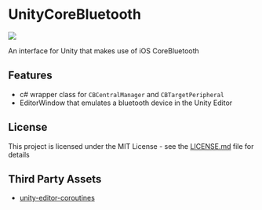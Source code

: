 # UnityCoreBluetooth

<img src="https://img.shields.io/badge/ver-0.2.0--alpha-blue.svg"></img>

An interface for Unity that makes use of iOS CoreBluetooth

## Features
* c# wrapper class for `CBCentralManager` and `CBTargetPeripheral`
* EditorWindow that emulates a bluetooth device in the Unity Editor
## License

This project is licensed under the MIT License - see the [LICENSE.md](LICENSE.md) file for details

## Third Party Assets
* [unity-editor-coroutines](https://github.com/marijnz/unity-editor-coroutines)

